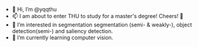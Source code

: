 - 👋 Hi, I’m @yqqthu
- 📫 I am about to enter THU to study for a master's degree! Cheers! 🍻
- 👀 I’m interested in segmentation segmentation (semi- & weakly-), object detection(semi-) and saliency detection.
- 🌱 I’m currently learning computer vision.


<!---
yqqthu/yqqthu is a ✨ special ✨ repository because its `README.md` (this file) appears on your GitHub profile.
You can click the Preview link to take a look at your changes.
--->
